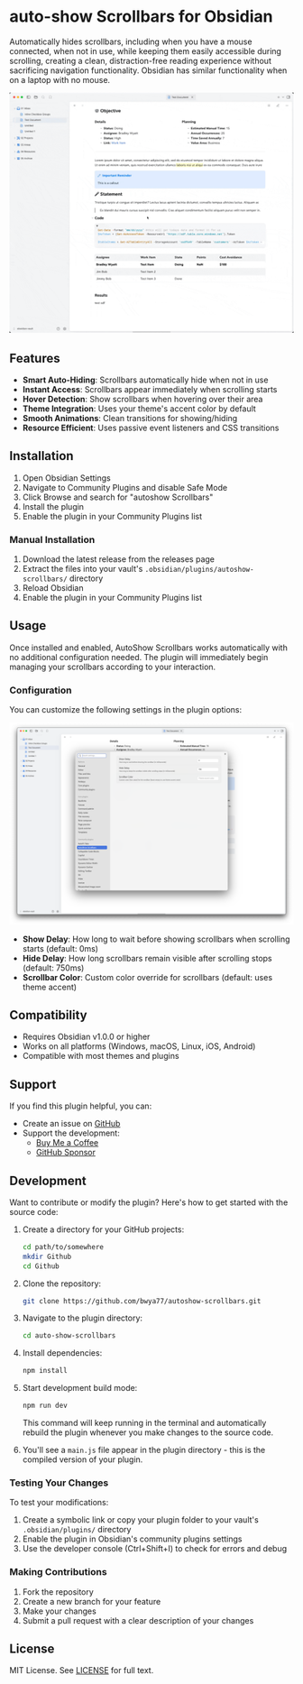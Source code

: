 # auto-show Scrollbars for Obsidian

Automatically hides scrollbars, including when you have a mouse connected, when not in use, while keeping them easily accessible during scrolling, creating a clean, distraction-free reading experience without sacrificing navigation functionality. Obsidian has similar functionality when on a laptop with no mouse.

![Demo video](/images/demo.gif) 

## Features

- **Smart Auto-Hiding**: Scrollbars automatically hide when not in use
- **Instant Access**: Scrollbars appear immediately when scrolling starts
- **Hover Detection**: Show scrollbars when hovering over their area
- **Theme Integration**: Uses your theme's accent color by default
- **Smooth Animations**: Clean transitions for showing/hiding
- **Resource Efficient**: Uses passive event listeners and CSS transitions

## Installation

1. Open Obsidian Settings
2. Navigate to Community Plugins and disable Safe Mode
3. Click Browse and search for "autoshow Scrollbars"
4. Install the plugin
5. Enable the plugin in your Community Plugins list

### Manual Installation

1. Download the latest release from the releases page
2. Extract the files into your vault's `.obsidian/plugins/autoshow-scrollbars/` directory
3. Reload Obsidian
4. Enable the plugin in your Community Plugins list

## Usage

Once installed and enabled, AutoShow Scrollbars works automatically with no additional configuration needed. The plugin will immediately begin managing your scrollbars according to your interaction.

### Configuration

You can customize the following settings in the plugin options:

![Plugin Settings](/images/autoshow_settings.png) 

- **Show Delay**: How long to wait before showing scrollbars when scrolling starts (default: 0ms)
- **Hide Delay**: How long scrollbars remain visible after scrolling stops (default: 750ms)
- **Scrollbar Color**: Custom color override for scrollbars (default: uses theme accent)

## Compatibility

- Requires Obsidian v1.0.0 or higher
- Works on all platforms (Windows, macOS, Linux, iOS, Android)
- Compatible with most themes and plugins

## Support

If you find this plugin helpful, you can:

- Create an issue on [GitHub](https://github.com/bwya77/autoshow-scrollbars/issues)
- Support the development:
  - [Buy Me a Coffee](https://buymeacoffee.com/bwya77)
  - [GitHub Sponsor](https://github.com/sponsors/bwya77)

## Development

Want to contribute or modify the plugin? Here's how to get started with the source code:

1. Create a directory for your GitHub projects:
   ```bash
   cd path/to/somewhere
   mkdir Github
   cd Github
   ```

2. Clone the repository:
   ```bash
   git clone https://github.com/bwya77/autoshow-scrollbars.git
   ```

3. Navigate to the plugin directory:
   ```bash
   cd auto-show-scrollbars
   ```

4. Install dependencies:
   ```bash
   npm install
   ```

5. Start development build mode:
   ```bash
   npm run dev
   ```
   This command will keep running in the terminal and automatically rebuild the plugin whenever you make changes to the source code.

6. You'll see a `main.js` file appear in the plugin directory - this is the compiled version of your plugin.

### Testing Your Changes

To test your modifications:

1. Create a symbolic link or copy your plugin folder to your vault's `.obsidian/plugins/` directory
2. Enable the plugin in Obsidian's community plugins settings
3. Use the developer console (Ctrl+Shift+I) to check for errors and debug

### Making Contributions

1. Fork the repository
2. Create a new branch for your feature
3. Make your changes
4. Submit a pull request with a clear description of your changes

## License

MIT License. See [LICENSE](https://github.com/bwya77/autoshow-scrollbars/blob/main/LICENSE) for full text.
